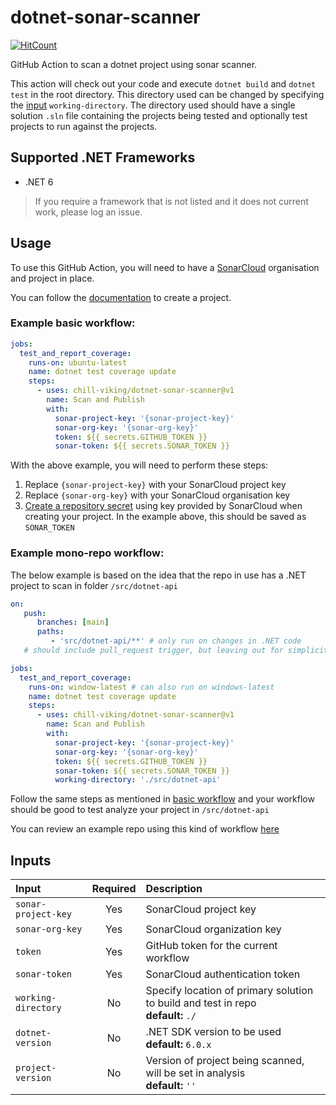 # dotnet-sonar-scanner

[![HitCount](https://hits.dwyl.com/chill-viking/dotnet-sonar-scanner.svg?style=flat-square)](http://hits.dwyl.com/chill-viking/dotnet-sonar-scanner)
<!-- TODO: add other status badges once workflows sorted out -->

GitHub Action to scan a dotnet project using sonar scanner.

This action will check out your code and execute `dotnet build` and `dotnet test` in the root directory.
This directory used can be changed by specifying the [input](#inputs) `working-directory`.
The directory used should have a single solution `.sln` file containing the projects being tested and optionally test projects to run against the projects.

## Supported .NET Frameworks

- .NET 6

> If you require a framework that is not listed and it does not current work, please log an issue.

## Usage

To use this GitHub Action, you will need to have a [SonarCloud](https://sonarcloud.io) organisation and project in
place.

You can follow the [documentation](https://docs.sonarcloud.io/getting-started/github/) to create a project.

### Example basic workflow:

```yaml
jobs:
  test_and_report_coverage:
    runs-on: ubuntu-latest
    name: dotnet test coverage update
    steps:
      - uses: chill-viking/dotnet-sonar-scanner@v1
        name: Scan and Publish
        with:
          sonar-project-key: '{sonar-project-key}'
          sonar-org-key: '{sonar-org-key}'
          token: ${{ secrets.GITHUB_TOKEN }}
          sonar-token: ${{ secrets.SONAR_TOKEN }}
```

With the above example, you will need to perform these steps:

1. Replace `{sonar-project-key}` with your SonarCloud project key
2. Replace `{sonar-org-key}` with your SonarCloud organisation key
3. [Create a repository secret](https://docs.github.com/en/actions/security-guides/encrypted-secrets#creating-encrypted-secrets-for-a-repository)
   using key provided by SonarCloud when creating your project. In the example above, this should be saved
   as `SONAR_TOKEN`

### Example mono-repo workflow:

The below example is based on the idea that the repo in use has a .NET project to scan
in folder `/src/dotnet-api`

```yaml
on:
   push:
      branches: [main]
      paths:
         - 'src/dotnet-api/**' # only run on changes in .NET code
   # should include pull_request trigger, but leaving out for simplicity here

jobs:
  test_and_report_coverage:
    runs-on: window-latest # can also run on windows-latest
    name: dotnet test coverage update
    steps:
      - uses: chill-viking/dotnet-sonar-scanner@v1
        name: Scan and Publish
        with:
          sonar-project-key: '{sonar-project-key}'
          sonar-org-key: '{sonar-org-key}'
          token: ${{ secrets.GITHUB_TOKEN }}
          sonar-token: ${{ secrets.SONAR_TOKEN }}
          working-directory: './src/dotnet-api'
```

Follow the same steps as mentioned in [basic workflow](#example-basic-workflow-) and your workflow should be good to test analyze your project in `/src/dotnet-api`

You can review an example repo using this kind of workflow [here](https://github.com/chill-viking/github-actions-tests)

## Inputs

| Input               | Required | Description                                                                          |
|:--------------------|:--------:|:-------------------------------------------------------------------------------------|
| `sonar-project-key` |   Yes    | SonarCloud project key                                                               |
| `sonar-org-key`     |   Yes    | SonarCloud organization key                                                          |
| `token`             |   Yes    | GitHub token for the current workflow                                                |
| `sonar-token`       |   Yes    | SonarCloud authentication token                                                      |
| `working-directory` |    No    | Specify location of primary solution to build and test in repo<br/>**default:** `./` |
| `dotnet-version`    |    No    | .NET SDK version to be used<br/>**default:** `6.0.x`                                 |
| `project-version`   |    No    | Version of project being scanned, will be set in analysis<br/>**default:** `''`      |
